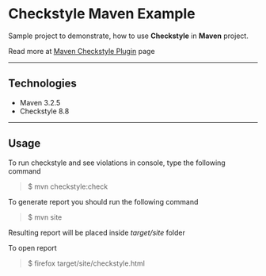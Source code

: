 Checkstyle Maven Example
===================

Sample project to demonstrate, how to use **Checkstyle** in **Maven** project.

Read more at [Maven Checkstyle Plugin](https://maven.apache.org/plugins/maven-checkstyle-plugin/index.html
) page

----------
Technologies
-------------

- Maven 3.2.5
- Checkstyle 8.8

----------
Usage
------------

To run checkstyle and see violations in console, 
type the following command
> $ mvn checkstyle:check

To generate report you should run the following command
> $ mvn site

Resulting report will be placed inside _target/site_ folder

To open report 
> $ firefox target/site/checkstyle.html


